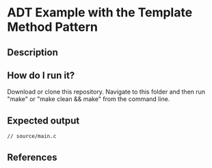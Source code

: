 # ADT Example with the Template Method Pattern

## Description


## How do I run it?

Download or clone this repository. Navigate to this folder and then run "make" or "make clean && make" from the command line.

## Expected output

```
// source/main.c

```

## References
